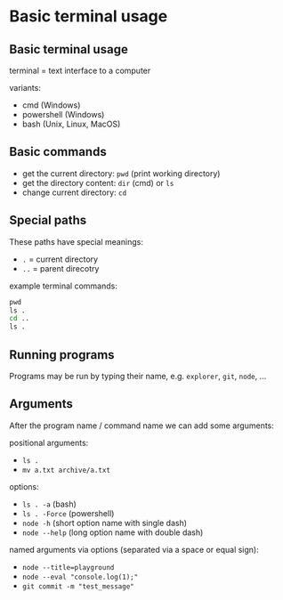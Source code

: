 # Basic terminal usage

## Basic terminal usage

terminal = text interface to a computer

variants:

- cmd (Windows)
- powershell (Windows)
- bash (Unix, Linux, MacOS)

## Basic commands

- get the current directory: `pwd` (print working directory)
- get the directory content: `dir` (cmd) or `ls`
- change current directory: `cd`

## Special paths

These paths have special meanings:

- `.` = current directory
- `..` = parent direcotry

example terminal commands:

```cmd
pwd
ls .
cd ..
ls .
```

## Running programs

Programs may be run by typing their name, e.g. `explorer`, `git`, `node`, ...

## Arguments

After the program name / command name we can add some arguments:

positional arguments:

- `ls .`
- `mv a.txt archive/a.txt`

options:

- `ls . -a` (bash)
- `ls . -Force` (powershell)
- `node -h` (short option name with single dash)
- `node --help` (long option name with double dash)

named arguments via options (separated via a space or equal sign):

- `node --title=playground`
- `node --eval "console.log(1);"`
- `git commit -m "test_message"`
